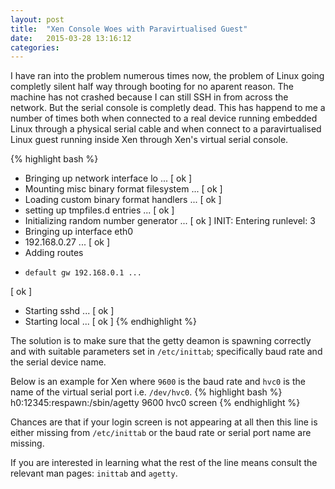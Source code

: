 ```yaml
---
layout: post
title:  "Xen Console Woes with Paravirtualised Guest"
date:   2015-03-28 13:16:12
categories: 
---
```


I have ran into the problem numerous times now, the problem of Linux going completly silent half way through booting for no aparent reason. The machine has not crashed because I can still SSH in from across the network. But the serial console is completly dead. This has happend to me a number of times both when connected to a real device running embedded Linux through a physical serial cable and when connect to a paravirtualised Linux guest running inside Xen through Xen's virtual serial console.

{% highlight bash %}
 * Bringing up network interface lo ...
 [ ok ]
 * Mounting misc binary format filesystem ...
 [ ok ]
 * Loading custom binary format handlers ...
 [ ok ]
 * setting up tmpfiles.d entries ...
 [ ok ]
 * Initializing random number generator ...
 [ ok ]
INIT: Entering runlevel: 3
 * Bringing up interface eth0
 *   192.168.0.27 ...
 [ ok ]
 *   Adding routes
 *     default gw 192.168.0.1 ...
 [ ok ]
 * Starting sshd ...
 [ ok ]
 * Starting local ...
 [ ok ]
{% endhighlight %}

The solution is to make sure that the getty deamon is spawning correctly and with suitable parameters set in `/etc/inittab`; specifically baud rate and the serial device name. 

Below is an example for Xen where `9600` is the baud rate and `hvc0` is the name of the virtual serial port i.e. `/dev/hvc0`.
{% highlight bash %}
h0:12345:respawn:/sbin/agetty 9600 hvc0 screen
{% endhighlight %}

Chances are that if your login screen is not appearing at all then this line is either missing from `/etc/inittab` or the baud rate or serial port name are missing.

If you are interested in learning what the rest of the line means consult the relevant man pages: `inittab` and `agetty`.
